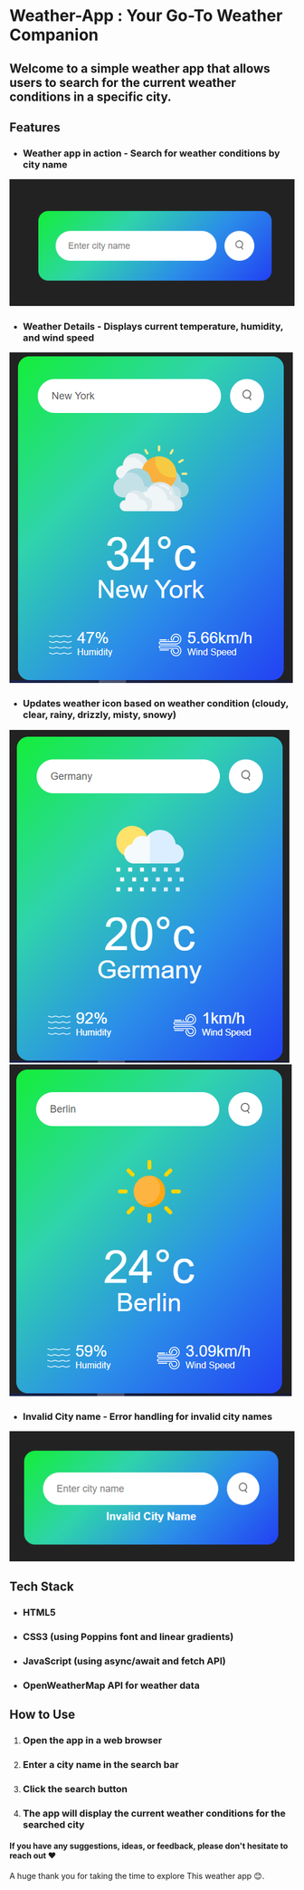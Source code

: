 # Weather-App : Your Go-To Weather Companion
## Welcome to a simple weather app that allows users to search for the current weather conditions in a specific city.


## Features
* ### Weather app in action - Search for weather conditions by city name
<img src="./Screenshots/weather-app.png"> </img>
* ### Weather Details - Displays current temperature, humidity, and wind speed
<img src="./Screenshots/weather-details.png"> </img>
* ### Updates weather icon based on weather condition (cloudy, clear, rainy, drizzly, misty, snowy)
<img src="./Screenshots/rain.png"> </img>
<img src="./Screenshots/clear-sky.png"> </img>
* ### Invalid City name - Error handling for invalid city names
<img src="./Screenshots/Invalid-city-name.png"> </img>


## Tech Stack
* ### HTML5
* ### CSS3 (using Poppins font and linear gradients)
* ### JavaScript (using async/await and fetch API)
* ### OpenWeatherMap API for weather data

## How to Use
1. ### Open the app in a web browser
2. ### Enter a city name in the search bar
3. ### Click the search button
4. ### The app will display the current weather conditions for the searched city

#### If you have any suggestions, ideas, or feedback, please don't hesitate to reach out ❤️
A huge thank you for taking the time to explore This weather app 😊.
